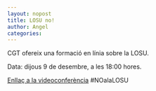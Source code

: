 ```yaml
---
layout: nopost
title: LOSU no!
author: Angel
categories: 
---
```


CGT ofereix una formació en línia sobre la LOSU.

Data: dijous 9 de desembre, a les 18:00 hores.

[Enllaç a la videoconferència](https://cutt.ly/noalalosu) #NOalaLOSU

